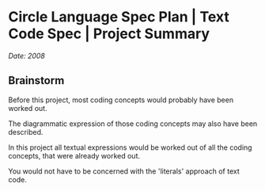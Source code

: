 ﻿Circle Language Spec Plan | Text Code Spec | Project Summary
===========================================================

*Date: 2008*


Brainstorm
----------

Before this project, most coding concepts would probably have been worked out.

The diagrammatic expression of those coding concepts may also have been described.

In this project all textual expressions would be worked out of all the coding concepts, that were already worked out.

You would not have to be concerned with the 'literals' approach of text code.
